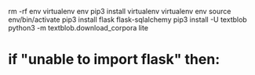 rm -rf env
virtualenv env
pip3 install virtualenv
virtualenv env
source env/bin/activate
pip3 install flask flask-sqlalchemy
pip3 install -U textblob
python3  -m textblob.download_corpora lite
# if "unable to import flask" then:

<!-- Simple solution :

Go to command palette Type-- Python:Select Interpreter

Select your virtual environment that you created

answered specifically for vscode -->

